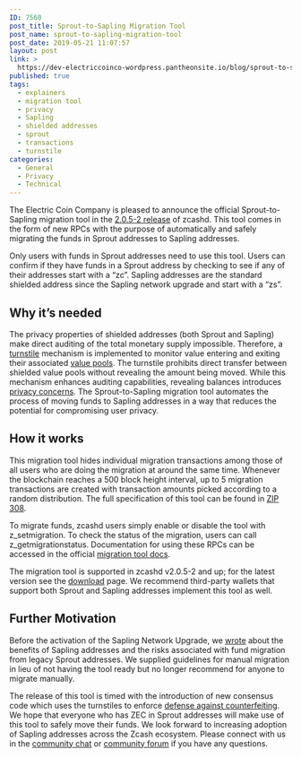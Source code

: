 ```yaml
---
ID: 7560
post_title: Sprout-to-Sapling Migration Tool
post_name: sprout-to-sapling-migration-tool
post_date: 2019-05-21 11:07:57
layout: post
link: >
  https://dev-electriccoinco-wordpress.pantheonsite.io/blog/sprout-to-sapling-migration-tool/
published: true
tags:
  - explainers
  - migration tool
  - privacy
  - Sapling
  - shielded addresses
  - sprout
  - transactions
  - turnstile
categories:
  - General
  - Privacy
  - Technical
---
```

<!-- wp:paragraph -->
<p>The Electric Coin Company is pleased to announce the official Sprout-to-Sapling migration tool in the <a href="/blog/new-release-2-0-5-2/">2.0.5-2 release</a> of zcashd. This tool comes in the form of new RPCs with the purpose of automatically and safely migrating the funds in Sprout addresses to Sapling addresses. <br></p>
<!-- /wp:paragraph -->

<!-- wp:paragraph -->
<p>Only users with funds in Sprout addresses need to use this tool. Users can confirm if they have funds in a Sprout address by checking to see if any of their addresses start with a “zc”. Sapling addresses are the standard shielded address since the Sapling network upgrade and start with a “zs”.</p>
<!-- /wp:paragraph -->

<!-- wp:heading -->
<h2>Why it’s needed</h2>
<!-- /wp:heading -->

<!-- wp:paragraph -->
<p>The privacy properties of shielded addresses (both Sprout and Sapling) make direct auditing of the total monetary supply impossible. Therefore, a <a rel="noreferrer noopener" aria-label=" (opens in a new tab)" href="https://zcash.readthedocs.io/en/latest/rtd_pages/addresses.html#turnstiles" target="_blank">turnstile</a> mechanism is implemented to monitor value entering and exiting their associated <a rel="noreferrer noopener" aria-label=" (opens in a new tab)" href="https://zcash.readthedocs.io/en/latest/rtd_pages/addresses.html#value-pools" target="_blank">value pools</a>. The turnstile prohibits direct transfer between shielded value pools without revealing the amount being moved. While this mechanism enhances auditing capabilities, revealing balances introduces <a href="/blog/maintaining-privacy/">privacy concerns</a>. The Sprout-to-Sapling migration tool automates the process of moving funds to Sapling addresses in a way that reduces the potential for compromising user privacy. </p>
<!-- /wp:paragraph -->

<!-- wp:heading -->
<h2>How it works</h2>
<!-- /wp:heading -->

<!-- wp:paragraph -->
<p>This migration tool hides individual migration transactions among those of all users who are doing the migration at around the same time. Whenever the blockchain reaches a 500 block height interval, up to 5 migration transactions are created with transaction amounts picked according to a random distribution. The full specification of this tool can be found in <a href="https://github.com/zcash/zips/blob/master/zip-0308.rst" target="_blank" rel="noreferrer noopener" aria-label=" (opens in a new tab)">ZIP 308</a>.<br></p>
<!-- /wp:paragraph -->

<!-- wp:paragraph -->
<p>To migrate funds, zcashd users simply enable or disable the tool with z_setmigration. To check the status of the migration, users can call z_getmigrationstatus. Documentation for using these RPCs can be accessed in the official <a href="https://zcash.readthedocs.io/en/latest/rtd_pages/sapling_turnstile.html#migration-tool" target="_blank" rel="noreferrer noopener" aria-label=" (opens in a new tab)">migration tool docs</a>. <br></p>
<!-- /wp:paragraph -->

<!-- wp:paragraph -->
<p>The migration tool is supported in zcashd v2.0.5-2 and up; for the latest version see the <a href="https://z.cash/download">download</a> page. We recommend third-party wallets that support both Sprout and Sapling addresses implement this tool as well. </p>
<!-- /wp:paragraph -->

<!-- wp:heading -->
<h2>Further Motivation</h2>
<!-- /wp:heading -->

<!-- wp:paragraph -->
<p>Before the activation of the Sapling Network Upgrade, we <a href="/blog/sapling-addresses-turnstile-migration/">wrote</a> about the benefits of Sapling addresses and the risks associated with fund migration from legacy Sprout addresses. We supplied guidelines for manual migration in lieu of not having the tool ready but no longer recommend for anyone to migrate manually. <br></p>
<!-- /wp:paragraph -->

<!-- wp:paragraph -->
<p>The release of this tool is timed with the introduction of new consensus code which uses the turnstiles to enforce <a href="/blog/turnstile-enforcement-against-counterfeiting/">defense against counterfeiting</a>. We hope that everyone who has ZEC in Sprout addresses will make use of this tool to safely move their funds. We look forward to increasing adoption of Sapling addresses across the Zcash ecosystem. Please connect with us in the <a rel="noreferrer noopener" aria-label=" (opens in a new tab)" href="https://chat.zcashcommunity.com" target="_blank">community chat</a> or <a href="https://forum.zcashcommunity.com" target="_blank" rel="noreferrer noopener" aria-label=" (opens in a new tab)">community forum</a> if you have any questions. <br></p>
<!-- /wp:paragraph -->